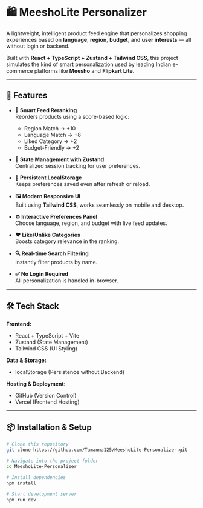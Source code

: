 # 🛍️ MeeshoLite Personalizer

A lightweight, intelligent product feed engine that personalizes shopping experiences based on **language**, **region**, **budget**, and **user interests** — all without login or backend.

Built with **React + TypeScript + Zustand + Tailwind CSS**, this project simulates the kind of smart personalization used by leading Indian e-commerce platforms like **Meesho** and **Flipkart Lite**.

---

## 🚀 Features

- **🎯 Smart Feed Reranking**  
  Reorders products using a score-based logic:  
  - Region Match → +10  
  - Language Match → +8  
  - Liked Category → +2  
  - Budget-Friendly → +2  

- **🧠 State Management with Zustand**  
  Centralized session tracking for user preferences.

- **💾 Persistent LocalStorage**  
  Keeps preferences saved even after refresh or reload.

- **🖼️ Modern Responsive UI**  
  Built using **Tailwind CSS**, works seamlessly on mobile and desktop.

- **⚙️ Interactive Preferences Panel**  
  Choose language, region, and budget with live feed updates.

- **❤️ Like/Unlike Categories**  
  Boosts category relevance in the ranking.

- **🔍 Real-time Search Filtering**  
  Instantly filter products by name.

- **✅ No Login Required**  
  All personalization is handled in-browser.

---

## 🛠️ Tech Stack

**Frontend:**  
- React + TypeScript + Vite  
- Zustand (State Management)  
- Tailwind CSS (UI Styling)

**Data & Storage:**  
- localStorage (Persistence without Backend)

**Hosting & Deployment:**  
- GitHub (Version Control)  
- Vercel (Frontend Hosting)

---

## 📦 Installation & Setup

```bash
# Clone this repository
git clone https://github.com/Tamanna125/MeeshoLite-Personalizer.git

# Navigate into the project folder
cd MeeshoLite-Personalizer

# Install dependencies
npm install

# Start development server
npm run dev
